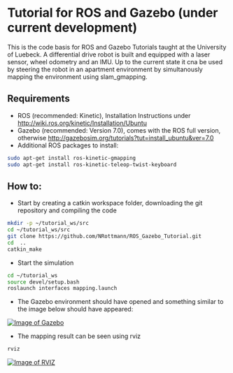 # Tutorial for ROS and Gazebo (under current development)
This is the code basis for ROS and Gazebo Tutorials taught at the University of Luebeck. 
A differential drive robot is built and equipped with a laser sensor, wheel odometry and an IMU. 
Up to the current state it cna be used by steering the robot in an apartment environment by simultanously mapping the environment using slam_gmapping.

## Requirements
* ROS (recommended: Kinetic), Installation Instructions under http://wiki.ros.org/kinetic/Installation/Ubuntu
* Gazebo (recommended: Version 7.0), comes with the ROS full version, otherwise http://gazebosim.org/tutorials?tut=install_ubuntu&ver=7.0
* Additional ROS packages to install:
```bash
sudo apt-get install ros-kinetic-gmapping
sudo apt-get install ros-kinetic-teleop-twist-keyboard
```

## How to:
* Start by creating a catkin workspace folder, downloading the git repository and compiling the code
```bash
mkdir -p ~/tutorial_ws/src
cd ~/tutorial_ws/src 
git clone https://github.com/NRottmann/ROS_Gazebo_Tutorial.git
cd  ..
catkin_make
```
* Start the simulation
```bash
cd ~/tutorial_ws
source devel/setup.bash
roslaunch interfaces mapping.launch
```
* The Gazebo environment should have opened and something similar to the image below should have appeared:

[![Image of Gazebo](https://github.com/NRottmann/ROS_Gazebo_Tutorial/tree/master/images/GazeboEnvironment.png)](https://github.com/NRottmann/ROS_Gazebo_Tutorial)
* The mapping result can be seen using rviz
```bash
rviz
```

[![Image of RVIZ](https://github.com/NRottmann/ROS_Gazebo_Tutorial/tree/master/images/OccupancyGrid.png)](https://github.com/NRottmann/ROS_Gazebo_Tutorial)

